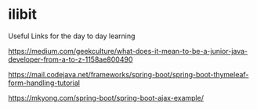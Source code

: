 # ilibit

Useful Links for the day to day learning

https://medium.com/geekculture/what-does-it-mean-to-be-a-junior-java-developer-from-a-to-z-1158ae800490

https://mail.codejava.net/frameworks/spring-boot/spring-boot-thymeleaf-form-handling-tutorial

https://mkyong.com/spring-boot/spring-boot-ajax-example/

